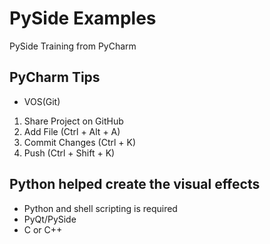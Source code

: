 # PySide Examples

PySide Training from PyCharm

## PyCharm Tips
* VOS(Git)
1. Share Project on GitHub
2. Add File (Ctrl + Alt + A)
3. Commit Changes (Ctrl + K)
4. Push (Ctrl + Shift + K)

## Python helped create the visual effects
* Python and shell scripting is required
* PyQt/PySide
* C or C++
